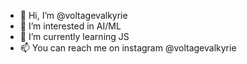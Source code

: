 - 👋 Hi, I’m @voltagevalkyrie
- 👀 I’m interested in AI/ML
- 🌱 I’m currently learning JS
- 📫 You can reach me on instagram @voltagevalkyrie

<!---
voltagevalkyrie/voltagevalkyrie is a ✨ special ✨ repository because its `README.md` (this file) appears on your GitHub profile.
You can click the Preview link to take a look at your changes.
--->

